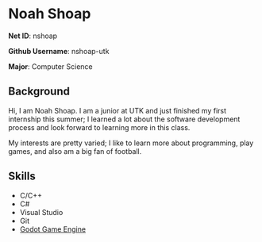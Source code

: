 # Noah Shoap
**Net ID**: nshoap

**Github Username**: nshoap-utk

**Major**: Computer Science

## Background
Hi, I am Noah Shoap.  I am a junior at UTK and just finished my first internship this summer; I learned a lot about the software development process and look forward to learning more in this class.

My interests are pretty varied; I like to learn more about programming, play games, and also am a big fan of football.

## Skills
* C/C++
* C#
* Visual Studio
* Git
* [Godot Game Engine](https://godotengine.org/)
